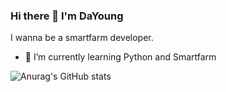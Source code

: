 ### Hi there 👋 I'm DaYoung
I wanna be a smartfarm developer.
- 🌱 I’m currently learning Python and Smartfarm

![Anurag's GitHub stats](https://github-readme-stats.vercel.app/api?username=River-All-zero&show_icons=true&theme=radical)

